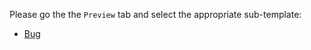 Please go the the `Preview` tab and select the appropriate sub-template:

* [Bug](?expand=1&template=bug.md)

